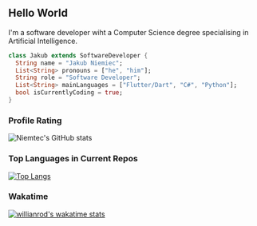 ## Hello World

I'm a software developer wiht a Computer Science degree specialising in Artificial Intelligence.

```dart
class Jakub extends SoftwareDeveloper {
  String name = "Jakub Niemiec";
  List<String> pronouns = ["he", "him"];
  String role = "Software Developer";
  List<String> mainLanguages = ["Flutter/Dart", "C#", "Python"];
  bool isCurrentlyCoding = true;
}
```

### Profile Rating

![Niemtec's GitHub stats](https://github-readme-stats.vercel.app/api?username=niemtec&show_icons=true&theme=Gradient)

### Top Languages in Current Repos

[![Top Langs](https://github-readme-stats.vercel.app/api/top-langs/?username=niemtec&layout=compact)](https://github.com/anuraghazra/github-readme-stats)

### Wakatime
[![willianrod's wakatime stats](https://github-readme-stats.vercel.app/api/wakatime?username=niemtec)](https://github.com/anuraghazra/github-readme-stats)




<!--
**niemtec/niemtec** is a ✨ _special_ ✨ repository because its `README.md` (this file) appears on your GitHub profile.

Here are some ideas to get you started:

- 🔭 I’m currently working on ...
- 🌱 I’m currently learning ...
- 👯 I’m looking to collaborate on ...
- 🤔 I’m looking for help with ...
- 💬 Ask me about ...
- 📫 How to reach me: ...
- ⚡ Fun fact: ...
-->
